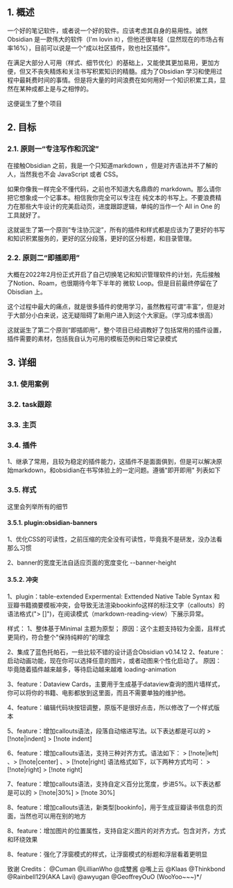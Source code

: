## 1. 概述
一个好的笔记软件，或者说一个好的软件。应该考虑其自身的易用性。诚然 Obsidian 是一款伟大的软件（I'm lovin it），但他还很年轻（显然现在的市场占有率16%），目前可以说是一个“成以社区插件，败也社区插件”。

在满足大部分人可用（样式、细节优化）的基础上，又能使其更加易用，更加方便，但又不丧失精炼和关注书写积累知识的精髓。成为了Obsidian 学习和使用过程中最耗费时间的事情。但是将大量的时间浪费在如何用好一个知识积累工具，显然在某种成都上是与之相悖的。

这便诞生了整个项目

## 2. 目标 


### 2.1. 原则一“专注写作和沉淀”
在接触Obsidian 之前，我是一个只知道markdown ，但是对齐语法并不了解的人，当然我也不会 JavaScript 或者 CSS。

如果你像我一样完全不懂代码，之前也不知道大名鼎鼎的 markdown。那么请你把它想象成一个记事本。相信我你完全可以专注在 纯文本的书写上。不要浪费精力在那些大牛设计的完美启动页，进度跟踪逻辑，单纯的当作一个 All in One 的工具就好了。

这就诞生了第一个原则“专注协沉淀”，所有的插件和样式都是应该为了更好的书写和知识积累服务的，更好的区分段落，更好的区分标题，和目录管理。

### 2.2. 原则二“即插即用”
大概在2022年2月份正式开启了自己切换笔记和知识管理软件的计划，先后接触了Notion、Roam，也很期待今年下半年的 微软 Loop。但是目前最终停留在了Obisdian 上。

这个过程中最大的痛点，就是很多插件的使用学习，虽然教程可谓“丰富”，但是对于大部分小白来说，这无疑阻碍了新用户进入到这个大家庭。（学习成本很高）

这就诞生了第二个原则“即插即用”，整个项目已经调教好了包括常用的插件设置，插件需要的素材，包括我自认为可用的模板范例和日常记录模式





## 3. 详细
### 3.1. 使用案例
### 3.2. task跟踪

### 3.3. 主页
### 3.4. 插件
1、继承了常用，且较为稳定的插件能力，这插件不是面面俱到，但是可以解决原始markdown，和obsidian在书写体验上的一定问题。遵循"即开即用"
列表如下

### 3.5. 样式
这里会列举所有的细节
#### 3.5.1. plugin:obsidian-banners
1、优化CSS的可读性，之前压缩的完全没有可读性，毕竟我不是研发，没办法看那么习惯

2、banner的宽度无法自适应页面的宽度变化
--banner-height

#### 3.5.2. 冲突
1、plugin：table-extended
Expermental: Exttended Native Table Syntax
和豆瓣书籍摘要模板冲突，会导致无法渲染bookinfo这样的标注文字（callouts）的语法格式("> []")，在阅读模式（markdown-reading-view）下展示异常。







样式：
1、整体基于Minimal 主题为原型；
原因：这个主题支持较为全面，且样式更简约，符合整个"保持纯粹的"的理念

2、集成了蓝色托帕石，一些比较不错的设计适合Obsidian v0.14.12
2、feature：启动动画功能，现在你可以选择任意的图片，或者动图来个性化启动了。
原因：毕竟随着插件越来越多，等待启动越来越难
loading-animation

3、feature：Dataview Cards，主要用于生成基于dataview查询的图片墙样式，你可以将你的书籍、电影都放到这里面，而且不需要单独的维护他。

4、feature：编辑代码块按钮调整，原版不是很好点击，所以修改了一个样式版本

5、feature：增加callouts语法，段落自动缩进写法。以下表达都是可以的
    > [!note|indent]
    > [!note indent]

6、feature：增加callouts语法，支持三种对齐方式。语法如下：
    > [!note|left] 、> [!note|center] 、> [!note|right]
	语法格式如下，以下两种方式均可：
	> [!note|right]
    > [!note right]

7、feature：增加callouts语法，支持自定义百分比宽度，步进5%。以下表达都是可以的
	> [!note|30%]
	> [!note 30%]

8、feature：增加callouts语法，新类型[bookinfo]，用于生成豆瓣读书信息的页面，当然也可以用在别的地方

8、feature：增加图片的位置属性，支持自定义图片的对齐方式。包含对齐，方式和环绕效果

8、feature：强化了浮窗模式的样式，让浮窗模式的标题和浮层看着更明显



致谢 Credits：
@Cuman
@LillianWho
@成雙酱
@嘴上云
@Klaas
@Thinkbond
@Rainbell129(AKA Lavi)
@awyugan
@GeoffreyOuO (WooYoo~~~)*/
